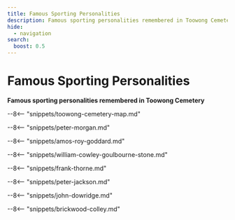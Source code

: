 ```yaml
---
title: Famous Sporting Personalities 
description: Famous sporting personalities remembered in Toowong Cemetery
hide:
  - navigation
search:
  boost: 0.5  
---
```


# Famous Sporting Personalities  

**Famous sporting personalities remembered in Toowong Cemetery**

--8<-- "snippets/toowong-cemetery-map.md"

--8<-- "snippets/peter-morgan.md"

--8<-- "snippets/amos-roy-goddard.md"

--8<-- "snippets/william-cowley-goulbourne-stone.md"

--8<-- "snippets/frank-thorne.md"

--8<-- "snippets/peter-jackson.md"

--8<-- "snippets/john-dowridge.md"

--8<-- "snippets/brickwood-colley.md"


<!--
<div class="noprint" markdown="1">
## Brochure

**[Download this walk](../assets/guides/sporting-personalities.pdf)** - designed to be printed and folded in half to make an A5 brochure.

</div>
-->
